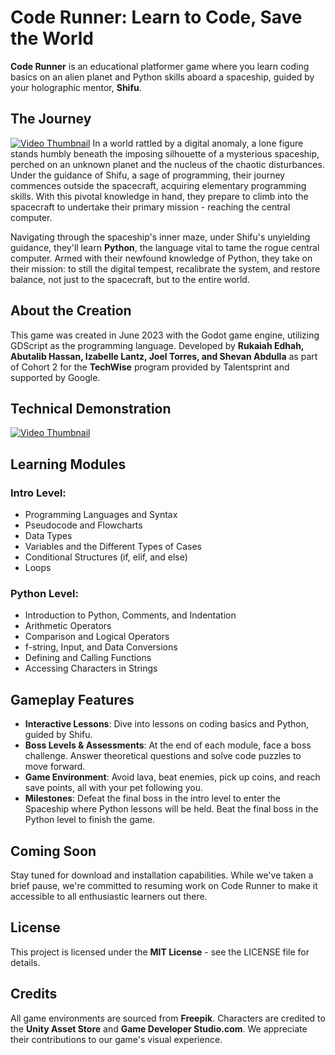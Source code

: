 # Code Runner: Learn to Code, Save the World
**Code Runner** is an educational platformer game where you learn coding basics on an alien planet and Python skills aboard a spaceship, guided by your holographic mentor, **Shifu**.

## The Journey
[![Video Thumbnail](https://i.ibb.co/GJJ6W4X/Screenshot-2023-09-24-at-2-50-11-PM.png)](https://drive.google.com/drive/folders/1FI0clg6IpX_EXnScBlrqomPfrHZh7m5l)
In a world rattled by a digital anomaly, a lone figure stands humbly beneath the imposing silhouette of a mysterious spaceship, perched on an unknown planet and the nucleus of the chaotic disturbances. Under the guidance of Shifu, a sage of programming, their journey commences outside the spacecraft, acquiring elementary programming skills. With this pivotal knowledge in hand, they prepare to climb into the spacecraft to undertake their primary mission - reaching the central computer.

Navigating through the spaceship's inner maze, under Shifu's unyielding guidance, they'll learn **Python**, the language vital to tame the rogue central computer. Armed with their newfound knowledge of Python, they take on their mission: to still the digital tempest, recalibrate the system, and restore balance, not just to the spacecraft, but to the entire world.

## About the Creation
This game was created in June 2023 with the Godot game engine, utilizing GDScript as the programming language. Developed by **Rukaiah Edhah, Abutalib Hassan, Izabelle Lantz, Joel Torres, and Shevan Abdulla** as part of Cohort 2 for the **TechWise** program provided by Talentsprint and supported by Google.

## Technical Demonstration 
[![Video Thumbnail](https://i.ibb.co/BKNLH5D/Screenshot-2023-09-24-at-2-15-08-PM.png)](https://drive.google.com/file/d/1rCstPXxe6HauoyVw-mFsaVAYH3vwhfzR/view?usp=drive_link)

## Learning Modules
### Intro Level:
- Programming Languages and Syntax
- Pseudocode and Flowcharts
- Data Types
- Variables and the Different Types of Cases
- Conditional Structures (if, elif, and else)
- Loops

### Python Level:
- Introduction to Python, Comments, and Indentation
- Arithmetic Operators
- Comparison and Logical Operators
- f-string, Input, and Data Conversions
- Defining and Calling Functions 
- Accessing Characters in Strings

## Gameplay Features
- **Interactive Lessons**: Dive into lessons on coding basics and Python, guided by Shifu.
- **Boss Levels & Assessments**: At the end of each module, face a boss challenge. Answer theoretical questions and solve code puzzles to move forward.
- **Game Environment**: Avoid lava, beat enemies, pick up coins, and reach save points, all with your pet following you.
- **Milestones**: Defeat the final boss in the intro level to enter the Spaceship where Python lessons will be held. Beat the final boss in the Python level to finish the game.

## Coming Soon
Stay tuned for download and installation capabilities. While we've taken a brief pause, we're committed to resuming work on Code Runner to make it accessible to all enthusiastic learners out there.

## License
This project is licensed under the **MIT License** - see the LICENSE file for details.

## Credits
All game environments are sourced from **Freepik**. Characters are credited to the **Unity Asset Store** and **Game Developer Studio.com**. We appreciate their contributions to our game's visual experience.
